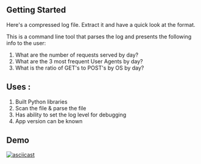## Getting Started

Here's a compressed log file. Extract it and have a quick look at the format.

This is a command line tool that parses the log and presents the following info to the user:

1. What are the number of requests served by day?	
2. What are the 3 most frequent User Agents by day?
3. What is the ratio of GET's to POST's by OS by day?

## Uses : 
1. Built Python libraries
2. Scan the file & parse the file
3. Has ability to set the log level for debugging
4. App version can be known

## Demo
[![asciicast](https://asciinema.org/a/6Bi5ktxpMKkQ7C6GGllHvacZF.png)](https://asciinema.org/a/6Bi5ktxpMKkQ7C6GGllHvacZF)

